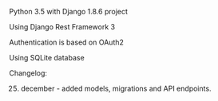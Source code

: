 Python 3.5 with Django 1.8.6 project

Using Django Rest Framework 3

Authentication is based on OAuth2

Using SQLite database

Changelog:

25. december - added models, migrations and API endpoints.